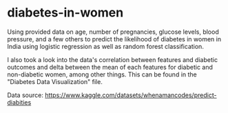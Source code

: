 # diabetes-in-women
Using provided data on age, number of pregnancies, glucose levels, blood pressure, and a few others to predict the likelihood of diabetes in women in India using logistic regression as well as random forest classification. 

I also took a look into the data's correlation between features and diabetic outcomes and delta between the mean of each features for diabetic and non-diabetic women, among other things. This can be found in the "Diabetes Data Visualization" file.

Data source: https://www.kaggle.com/datasets/whenamancodes/predict-diabities
